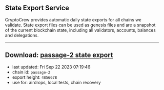 ## State Export Service
CryptoCrew provides automatic daily state exports for all chains we validate. State export files can be used as genesis files and are a snapshot of the current blockchain state, including all validators, accounts, balances and delegations.

---
**Download: [passage-2 state export](https://dl.ccvalidators.com/SERVICE/passage/passage-2_export_4856678.json)**
---

- last updated: Fri Sep 22 2023 07:19:46
- chain id: `passage-2`
- export height: `4856678`
- use for: airdrops, local tests, chain recovery
